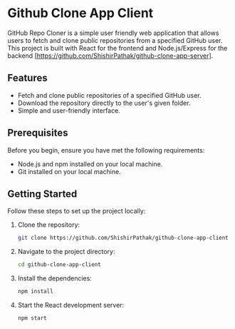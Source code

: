 # Github Clone App Client

GitHub Repo Cloner is a simple user friendly web application that allows users to fetch and clone public repositories from a specified GitHub user. This project is built with React for the frontend and Node.js/Express for the backend [https://github.com/ShishirPathak/github-clone-app-server].

## Features

- Fetch and clone public repositories of a specified GitHub user.
- Download the repository directly to the user's given folder.
- Simple and user-friendly interface.

## Prerequisites

Before you begin, ensure you have met the following requirements:

- Node.js and npm installed on your local machine.
- Git installed on your local machine.

## Getting Started

Follow these steps to set up the project locally:

1. Clone the repository:

   ```bash
   git clone https://github.com/ShishirPathak/github-clone-app-client
   

2. Navigate to the project directory:

    ```bash
    cd github-clone-app-client

3. Install the dependencies:

    ```bash
    npm install

3. Start the React development server:

    ```bash
    npm start